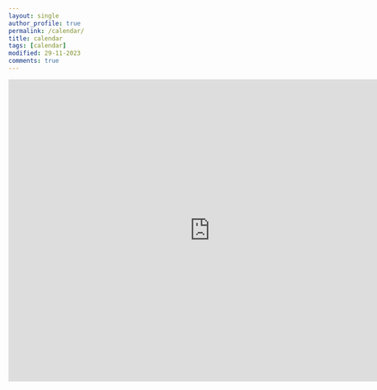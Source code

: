```yaml
---
layout: single
author_profile: true
permalink: /calendar/
title: calendar
tags: [calendar]
modified: 29-11-2023
comments: true
---
```

<iframe src="https://calendar.google.com/calendar/embed?src=fmohammadi22384%40gmail.com&ctz=Asia%2FTehran" style="border: 0" width="800" height="600" frameborder="0" scrolling="no"></iframe>



